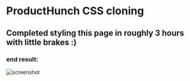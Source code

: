# ProductHunch CSS cloning

## Completed styling this page in roughly 3 hours with little brakes :)

### end result:

![screenshot](https://github.com/ItzikGabay/images-folder-for-projects/blob/main/product-hunch-view.png?raw=true)
